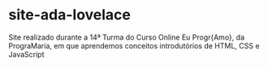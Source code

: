 # site-ada-lovelace
Site realizado durante a 14ª Turma do Curso Online Eu Progr{Amo}, da PrograMaria, em que aprendemos conceitos introdutórios de HTML, CSS e JavaScript
